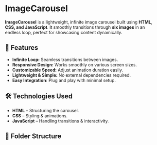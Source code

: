 # ImageCarousel

**ImageCarousel** is a lightweight, infinite image carousel built using **HTML, CSS, and JavaScript**. It smoothly transitions through **six images** in an endless loop, perfect for showcasing content dynamically.

## 🚀 Features
- **Infinite Loop:** Seamless transitions between images.
- **Responsive Design:** Works smoothly on various screen sizes.
- **Customizable Speed:** Adjust animation duration easily.
- **Lightweight & Simple:** No external dependencies required.
- **Easy Integration:** Plug and play with minimal setup.

## 🛠️ Technologies Used
- **HTML** – Structuring the carousel.
- **CSS** – Styling & animations.
- **JavaScript** – Handling transitions & interactivity.

## 📂 Folder Structure
